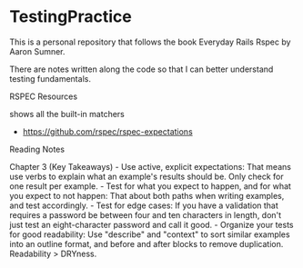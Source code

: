 TestingPractice
===============

This is a personal repository that follows the book Everyday Rails Rspec by Aaron Sumner.

There are notes written along the code so that I can better understand testing fundamentals.

RSPEC Resources

shows all the built-in matchers

 - https://github.com/rspec/rspec-expectations
 

 Reading Notes

 Chapter 3 (Key Takeaways)
 	- Use active, explicit expectations: That means use verbs to explain what an example's results should be. Only check for one result per example.
 	- Test for what you expect to happen, and for what you expect to not happen: That about both paths when writing examples, and test accordingly. 
 	- Test for edge cases: If you have a validation that requires a password be between four and ten characters in length, don't just test an eight-character password and call it good. 
 	- Organize your tests for good readability: Use "describe" and "context" to sort similar examples into an outline format, and before and after blocks to remove duplication. Readability > DRYness. 